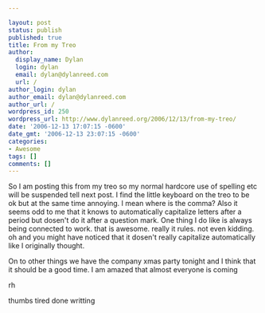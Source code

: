 ```yaml
---

layout: post
status: publish
published: true
title: From my Treo
author:
  display_name: Dylan
  login: dylan
  email: dylan@dylanreed.com
  url: /
author_login: dylan
author_email: dylan@dylanreed.com
author_url: /
wordpress_id: 250
wordpress_url: http://www.dylanreed.org/2006/12/13/from-my-treo/
date: '2006-12-13 17:07:15 -0600'
date_gmt: '2006-12-13 23:07:15 -0600'
categories:
- Awesome
tags: []
comments: []
---
```


So I am posting this from my treo so my normal hardcore use of spelling etc will be suspended tell next post. I find the little keyboard on the treo to be ok but at the same time annoying. I mean where is the comma? Also it seems odd to me that it knows to automatically capitalize letters after a period but dosen't do it after a question mark. One thing I do like is always being connected to work. that is awesome. really it rules. not even kidding. oh and you might have noticed that it dosen't really capitalize automatically like I originally thought.

On to other things we have the company xmas party tonight and I think that it should be a good time. I am amazed that almost everyone is coming

rh

thumbs tired done writting
